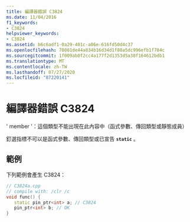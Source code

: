 ```yaml
---
title: 編譯器錯誤 C3824
ms.date: 11/04/2016
f1_keywords:
- C3824
helpviewer_keywords:
- C3824
ms.assetid: b6c6adf1-0a29-401c-a06e-616fd50d4c37
ms.openlocfilehash: 78081de44a834b16d34d1f88a5dc996efb1f784c
ms.sourcegitcommit: 1f009ab0f2cc4a177f2d1353d5a38f164612bdb1
ms.translationtype: MT
ms.contentlocale: zh-TW
ms.lasthandoff: 07/27/2020
ms.locfileid: "87220141"
---
```

# <a name="compiler-error-c3824"></a>編譯器錯誤 C3824

' member '：這個類型不能出現在此內容中（函式參數、傳回類型或靜態成員）

釘選指標不可以是函式參數、傳回類型或已宣告 **`static`** 。

## <a name="example"></a>範例

下列範例會產生 C3824：

```cpp
// C3824a.cpp
// compile with: /clr /c
void func() {
   static pin_ptr<int> a; // C3824
   pin_ptr<int> b; // OK
}
```

